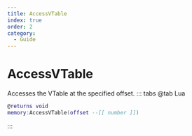 ```yaml
---
title: AccessVTable
index: true
order: 2
category:
  - Guide
---
```


# AccessVTable
Accesses the VTable at the specified offset.
::: tabs
@tab Lua
```lua
@returns void
memory:AccessVTable(offset --[[ number ]])
```

:::